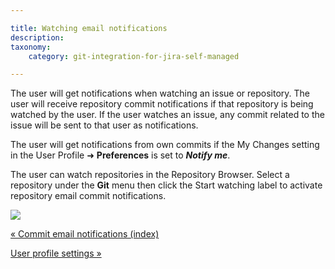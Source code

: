 ```yaml
---

title: Watching email notifications
description:
taxonomy:
    category: git-integration-for-jira-self-managed

---
```

The user will get notifications when watching an issue or repository. The user will receive repository commit notifications if that repository is being watched by the user. If the user watches an issue, any commit related to the issue will be sent to that user as notifications.

The user will get notifications from own commits if the My Changes setting in the User Profile ➜ **Preferences** is set to _**Notify me**_.

The user can watch repositories in the Repository Browser. Select a repository under the **Git** menu then click the Start watching label to activate repository email commit notifications.

![](https://bigbrassband.atlassian.net/wiki/download/thumbnails/1930398044/git-viewer-watch-git-repos.png?version=1&modificationDate=1630642869922&cacheVersion=1&api=v2&width=680&height=382)

[« Commit email notifications (index)](/wiki/spaces/GIJDC/pages/1930397995/Commit+email+notifications)

[User profile settings »](/wiki/spaces/GIJDC/pages/1930398073/User+profile+settings)

